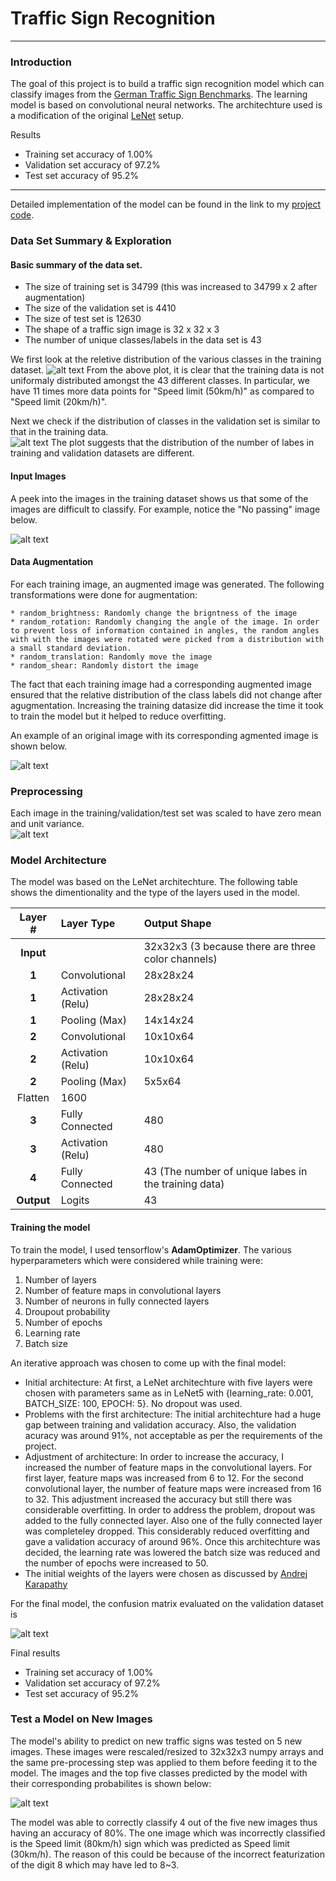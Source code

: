 # Traffic Sign Recognition 

---

### Introduction

The goal of this project is to build a traffic sign recognition model which can classify images from the [German Traffic Sign Benchmarks](http://benchmark.ini.rub.de/?section=gtsrb&subsection=dataset). The learning model is based on convolutional neural networks. The architechture used is a modification of the original [LeNet](http://yann.lecun.com/exdb/publis/pdf/lecun-98.pdf) setup.

Results
* Training set accuracy of 1.00%
* Validation set accuracy of 97.2%
* Test set accuracy of 95.2%

[//]: # (Image References)

[image1]: ./examples/training_images_count.jpg "Training data class counts"
[image2]: ./examples/training_valid_images_count.jpg "Training test data ratio"
[image3]: ./examples/original_images.png "Original images"
[image4]: ./examples/augmented_image.png "Augmented image"
[image5]: ./examples/transformed.png "Transformed image"
[image6]: ./examples/confusion_matrix.png "Confusion matrix"
[image7]: ./examples/new_images.png "New images"
[image8]: ./examples/placeholder.png "Traffic Sign 4"
[image9]: ./examples/placeholder.png "Traffic Sign 5"

---

Detailed implementation of the model can be found in the link to my [project code](https://github.com/spookyQubit/TrafficSignClassification/blob/master/Traffic_Sign_Classifier.ipynb).

### Data Set Summary & Exploration

#### Basic summary of the data set. 

* The size of training set is 34799 (this was increased to 34799 x 2 after augmentation)
* The size of the validation set is 4410
* The size of test set is 12630
* The shape of a traffic sign image is 32 x 32 x 3
* The number of unique classes/labels in the data set is 43


We first look at the reletive distribution of the various classes in the training dataset. 
![alt text][image1]
From the above plot, it is clear that the training data is not uniformaly distributed amongst the 43 different classes. In particular, we have 11 times more data points for "Speed limit (50km/h)" as compared to "Speed limit (20km/h)".

Next we check if the distribution of classes in the validation set is similar to that in the training data.  
![alt text][image2]
The plot suggests that the distribution of the number of labes in training and validation datasets are different.

#### Input Images
A peek into the images in the training dataset shows us that some of the images are difficult to classify. For example, notice the "No passing" image below. 

![alt text][image3]

#### Data Augmentation
For each training image, an augmented image was generated. The following transformations were done for augmentation:

```Augmentation
* random_brightness: Randomly change the brigntness of the image
* random_rotation: Randomly changing the angle of the image. In order to prevent loss of information contained in angles, the random angles with with the images were rotated were picked from a distribution with a small standard deviation.
* random_translation: Randomly move the image
* random_shear: Randomly distort the image
```
The fact that each training image had a corresponding augmented image ensured that the relative distribution of the class labels did not change after agugmentation. Increasing the training datasize did increase the time it took to train the model but it helped to reduce overfitting. 

An example of an original image with its corresponding agmented image is shown below.

![alt text][image4]

### Preprocessing
Each image in the training/validation/test set was scaled to have zero mean and unit variance.   
![alt text][image5]

### Model Architecture
The model was based on the LeNet architechture. The following table shows the dimentionality and the type of the layers used in the model. 

Layer # | Layer Type | Output Shape
:---:| :--- | :---
**Input**||32x32x3 (3 because there are three color channels)
**1**| Convolutional | 28x28x24
**1** | Activation (Relu) | 28x28x24
**1**| Pooling (Max) | 14x14x24
**2**| Convolutional | 10x10x64
**2** | Activation (Relu) | 10x10x64
**2**| Pooling (Max) | 5x5x64
| Flatten | 1600
**3**| Fully Connected | 480
**3**| Activation (Relu) | 480
**4**| Fully Connected | 43 (The number of unique labes in the training data)
**Output**| Logits | 43


#### Training the model

To train the model, I used tensorflow's **AdamOptimizer**. The various hyperparameters which were considered while training were:
1) Number of layers
2) Number of feature maps in convolutional layers
3) Number of neurons in fully connected layers
4) Droupout probability
4) Number of epochs
6) Learning rate
7) Batch size  


An iterative approach was chosen to come up with the final model:
* Initial architecture: At first, a LeNet architechture with five layers were chosen with parameters same as in LeNet5 with {learning_rate: 0.001, BATCH_SIZE: 100, EPOCH: 5}. No dropout was used. 
* Problems with the first architecture: The initial architechture had a huge gap between training and validation accuracy. Also, the validation acuracy was around 91%, not acceptable as per the requirements of the project.  
* Adjustment of architecture: In order to increase the accuracy, I increased the number of feature maps in the convolutional layers. For first layer, feature maps was increased from 6 to 12. For the second convolutional layer, the number of feature maps were increased from 16 to 32. 
This adjustment increased the accuracy but still there was considerable overfitting. In order to address the problem, dropout was added to the fully connected layer. Also one of the fully connected layer was completeley dropped. This considerably reduced overfitting and gave a validation accuracy of around 96%. 
Once this architechture was decided, the learning rate was lowered the batch size was reduced and the number of epochs were increased to 50. 
* The initial weights of the layers were chosen as discussed by [Andrej Karapathy](http://cs231n.github.io/neural-networks-2/)

For the final model, the confusion matrix evaluated on the validation dataset is

![alt text][image6]


Final results
* Training set accuracy of 1.00%
* Validation set accuracy of 97.2%
* Test set accuracy of 95.2%


### Test a Model on New Images

The model's ability to predict on new traffic signs was tested on 5 new images. These images were rescaled/resized to 32x32x3 numpy arrays and the same pre-processing step was applied to them before feeding it to the model. The images and the top five classes predicted by the model with their corresponding probabilites is shown below:

![alt text][image7]

The model was able to correctly classify 4 out of the five new images thus having an accuracy of 80%. The one image which was incorrectly classified is the Speed limit (80km/h) sign which was predicted as Speed limit (30km/h). The reason of this could be because of the incorrect featurization of the digit 8 which may have led to 8~3. 


